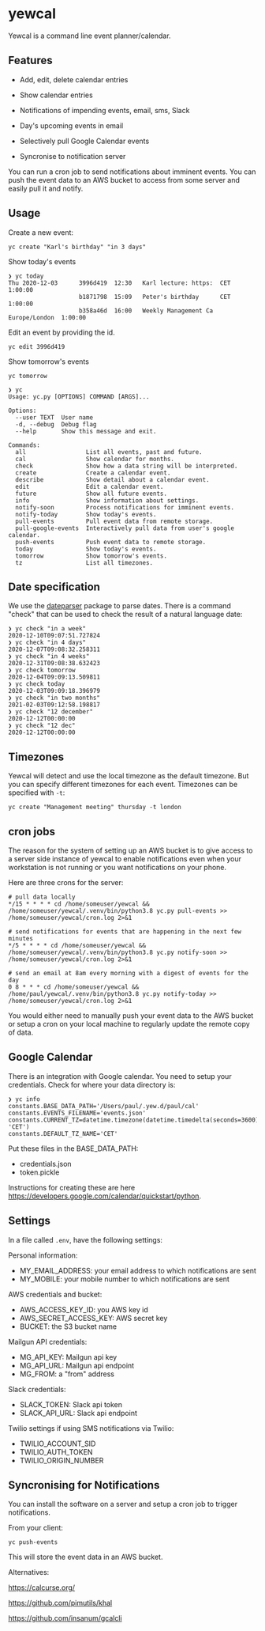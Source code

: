 # yewcal

Yewcal is a command line event planner/calendar. 

## Features

* Add, edit, delete calendar entries

* Show calendar entries

* Notifications of impending events, email, sms, Slack

* Day's upcoming events in email

* Selectively pull Google Calendar events

* Syncronise to notification server

You can run a cron job to send notifications about imminent
events. You can push the event data to an AWS bucket to access from
some server and easily pull it and notify.

## Usage

Create a new event:

``` shell
yc create "Karl's birthday" "in 3 days"
```

Show today's events
``` shell
❯ yc today
Thu 2020-12-03      3996d419  12:30   Karl lecture: https:  CET            1:00:00
                    b1871798  15:09   Peter's birthday      CET            1:00:00
                    b358a46d  16:00   Weekly Management Ca  Europe/London  1:00:00
```

Edit an event by providing the id. 

``` shell
yc edit 3996d419
```

Show tomorrow's events

``` shell
yc tomorrow
```

``` shell
❯ yc
Usage: yc.py [OPTIONS] COMMAND [ARGS]...

Options:
  --user TEXT  User name
  -d, --debug  Debug flag
  --help       Show this message and exit.

Commands:
  all                 List all events, past and future.
  cal                 Show calendar for months.
  check               Show how a data string will be interpreted.
  create              Create a calendar event.
  describe            Show detail about a calendar event.
  edit                Edit a calendar event.
  future              Show all future events.
  info                Show information about settings.
  notify-soon         Process notifications for imminent events.
  notify-today        Show today's events.
  pull-events         Pull event data from remote storage.
  pull-google-events  Interactively pull data from user's google calendar.
  push-events         Push event data to remote storage.
  today               Show today's events.
  tomorrow            Show tomorrow's events.
  tz                  List all timezones.
```

## Date specification

We use the [dateparser](https://github.com/scrapinghub/dateparser)
package to parse dates. There is a command "check" that can be used to
check the result of a natural language date:

``` shell
❯ yc check "in a week"
2020-12-10T09:07:51.727824
❯ yc check "in 4 days"
2020-12-07T09:08:32.258311
❯ yc check "in 4 weeks"
2020-12-31T09:08:38.632423
❯ yc check tomorrow
2020-12-04T09:09:13.509811
❯ yc check today
2020-12-03T09:09:18.396979
❯ yc check "in two months"
2021-02-03T09:12:58.198817
❯ yc check "12 december"
2020-12-12T00:00:00
❯ yc check "12 dec"
2020-12-12T00:00:00
```

## Timezones

Yewcal will detect and use the local timezone as the default
timezone. But you can specify different timezones for each
event. Timezones can be specified with `-t`:

``` shell
yc create "Management meeting" thursday -t london
```

## cron jobs

The reason for the system of setting up an AWS bucket is to give
access to a server side instance of yewcal to enable notifications
even when your workstation is not running or you want notifications on
your phone.

Here are three crons for the server:

``` shell
# pull data locally 
*/15 * * * * cd /home/someuser/yewcal && /home/someuser/yewcal/.venv/bin/python3.8 yc.py pull-events >>  /home/someuser/yewcal/cron.log 2>&1

# send notifications for events that are happening in the next few minutes
*/5 * * * * cd /home/someuser/yewcal && /home/someuser/yewcal/.venv/bin/python3.8 yc.py notify-soon >>  /home/someuser/yewcal/cron.log 2>&1

# send an email at 8am every morning with a digest of events for the day
0 8 * * * cd /home/someuser/yewcal && /home/paul/yewcal/.venv/bin/python3.8 yc.py notify-today >>  /home/someuser/yewcal/cron.log 2>&1
```

You would either need to manually push your event data to the AWS bucket or setup a cron on your local machine to regularly update the remote copy of data. 

##  Google Calendar

There is an integration with Google calendar. You need to setup your credentials. Check for where your data directory is:

``` shell
❯ yc info
constants.BASE_DATA_PATH='/Users/paul/.yew.d/paul/cal'
constants.EVENTS_FILENAME='events.json'
constants.CURRENT_TZ=datetime.timezone(datetime.timedelta(seconds=3600), 'CET')
constants.DEFAULT_TZ_NAME='CET'
```

Put these files in the BASE_DATA_PATH:

* credentials.json
* token.pickle

Instructions for creating these are here <https://developers.google.com/calendar/quickstart/python>.

## Settings

In a file called `.env`, have the following settings: 

Personal information:

* MY_EMAIL_ADDRESS: your email address to which notifications are sent
* MY_MOBILE: your mobile number to which notifications are sent

AWS credentials and bucket:

* AWS_ACCESS_KEY_ID: you AWS key id
* AWS_SECRET_ACCESS_KEY: AWS secret key
* BUCKET: the S3 bucket name

Mailgun API credentials:

* MG_API_KEY: Mailgun api key
* MG_API_URL: Mailgun api endpoint
* MG_FROM: a "from" address 

Slack credentials:

* SLACK_TOKEN: Slack api token
* SLACK_API_URL: Slack api endpoint


Twilio settings if using SMS notifications via Twilio:

* TWILIO_ACCOUNT_SID
* TWILIO_AUTH_TOKEN
* TWILIO_ORIGIN_NUMBER




## Syncronising for Notifications

You can install the software on a server and setup a cron job to trigger notifications. 

From your client:

```shell
yc push-events
```

This will store the event data in an AWS bucket. 







Alternatives:

https://calcurse.org/

https://github.com/pimutils/khal

https://github.com/insanum/gcalcli

